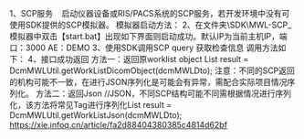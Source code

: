 
1、SCP服务
   启动仪器设备或RIS/PACS系统的SCP服务，若开发环境中没有可使用SDK提供的SCP模拟器。
模拟器启动方法：
2、在文件夹\SDK\MWL-SCP_模拟器中双击【start.bat】出现如下界面则启动成功。默认IP为当前主机IP，端口：3000 AE：DEMO
3、使用SDK调用SCP query 获取检查信息
调用方法如下：
4、接口成功返回
方法一：返回原worklist object
List<DicomObject> result = DcmMWLUtil.getWorkListDicomObject(dcmMWLDto);
注意：不同的SCP返回的机构可能不一致，在进行JSON序列化是可能会有异常，需配合实际项目情况序列化。
方法二：返回Json
//JSON，不同SCP结构可能不同需根据情况进行序列化，该方法将常见Tag进行序列化List<WorkListDto> result = DcmMWLUtil.getWorkListJson(dcmMWLDto);
https://xie.infoq.cn/article/fa2d88404380385c4814d62bf


